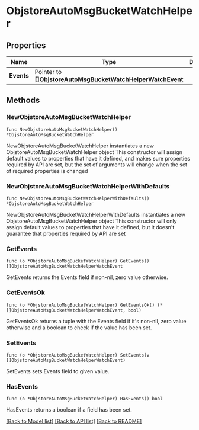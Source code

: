 # ObjstoreAutoMsgBucketWatchHelper

## Properties

Name | Type | Description | Notes
------------ | ------------- | ------------- | -------------
**Events** | Pointer to [**[]ObjstoreAutoMsgBucketWatchHelperWatchEvent**](ObjstoreAutoMsgBucketWatchHelperWatchEvent.md) |  | [optional] 

## Methods

### NewObjstoreAutoMsgBucketWatchHelper

`func NewObjstoreAutoMsgBucketWatchHelper() *ObjstoreAutoMsgBucketWatchHelper`

NewObjstoreAutoMsgBucketWatchHelper instantiates a new ObjstoreAutoMsgBucketWatchHelper object
This constructor will assign default values to properties that have it defined,
and makes sure properties required by API are set, but the set of arguments
will change when the set of required properties is changed

### NewObjstoreAutoMsgBucketWatchHelperWithDefaults

`func NewObjstoreAutoMsgBucketWatchHelperWithDefaults() *ObjstoreAutoMsgBucketWatchHelper`

NewObjstoreAutoMsgBucketWatchHelperWithDefaults instantiates a new ObjstoreAutoMsgBucketWatchHelper object
This constructor will only assign default values to properties that have it defined,
but it doesn't guarantee that properties required by API are set

### GetEvents

`func (o *ObjstoreAutoMsgBucketWatchHelper) GetEvents() []ObjstoreAutoMsgBucketWatchHelperWatchEvent`

GetEvents returns the Events field if non-nil, zero value otherwise.

### GetEventsOk

`func (o *ObjstoreAutoMsgBucketWatchHelper) GetEventsOk() (*[]ObjstoreAutoMsgBucketWatchHelperWatchEvent, bool)`

GetEventsOk returns a tuple with the Events field if it's non-nil, zero value otherwise
and a boolean to check if the value has been set.

### SetEvents

`func (o *ObjstoreAutoMsgBucketWatchHelper) SetEvents(v []ObjstoreAutoMsgBucketWatchHelperWatchEvent)`

SetEvents sets Events field to given value.

### HasEvents

`func (o *ObjstoreAutoMsgBucketWatchHelper) HasEvents() bool`

HasEvents returns a boolean if a field has been set.


[[Back to Model list]](../README.md#documentation-for-models) [[Back to API list]](../README.md#documentation-for-api-endpoints) [[Back to README]](../README.md)



